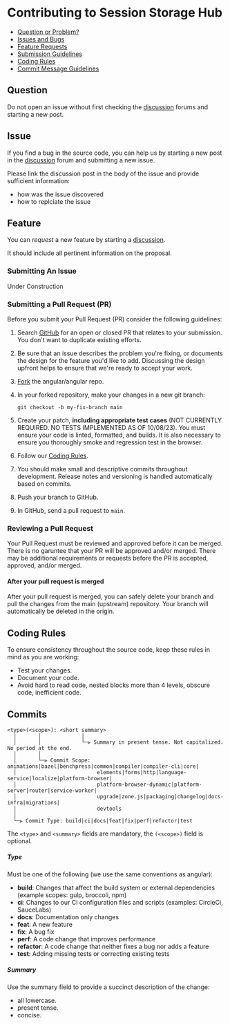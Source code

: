 # Contributing to Session Storage Hub

-   [Question or Problem?](#question)
-   [Issues and Bugs](#issue)
-   [Feature Requests](#feature)
-   [Submission Guidelines](#submitting-an-issue)
-   [Coding Rules](#coding-rules)
-   [Commit Message Guidelines](#commits)

## Question

Do not open an issue without first checking the
[discussion](https://github.com/cmolisee/session-storage-hub/discussions) forums
and starting a new post.

## Issue

If you find a bug in the source code, you can help us by starting a new post in
the [discussion](https://github.com/cmolisee/session-storage-hub/discussions)
forum and submitting a new issue.

Please link the discussion post in the body of the issue and provide sufficient
information:

-   how was the issue discovered
-   how to replciate the issue

## Feature

You can _request_ a new feature by starting a
[discussion](https://github.com/cmolisee/session-storage-hub/discussions).

It should include all pertinent information on the proposal.

### Submitting An Issue

Under Construction

### Submitting a Pull Request (PR)

Before you submit your Pull Request (PR) consider the following guidelines:

1. Search [GitHub](https://github.com/cmolisee/session-storage-hub/pulls) for an
   open or closed PR that relates to your submission. You don't want to
   duplicate existing efforts.

2. Be sure that an issue describes the problem you're fixing, or documents the
   design for the feature you'd like to add. Discussing the design upfront helps
   to ensure that we're ready to accept your work.

3. [Fork](https://docs.github.com/en/github/getting-started-with-github/fork-a-repo)
   the angular/angular repo.

4. In your forked repository, make your changes in a new git branch:

    ```shell
    git checkout -b my-fix-branch main
    ```

5. Create your patch, **including appropriate test cases** (NOT CURRENTLY
   REQUIRED. NO TESTS IMPLEMENTED AS OF 10/08/23). You must ensure your code is
   linted, formatted, and builds. It is also necessary to ensure you thoroughly
   smoke and regression test in the browser.

6. Follow our [Coding Rules](#rules).

7. You should make small and descriptive commits throughout development. Release
   notes and versioning is handled automatically based on commits.

8. Push your branch to GitHub.

9. In GitHub, send a pull request to `main`.

### Reviewing a Pull Request

Your Pull Request must be reviewed and approved before it can be merged. There
is no garuntee that your PR will be approved and/or merged. There may be
additional requirements or requests before the PR is accepted, approved, and/or
merged.

#### After your pull request is merged

After your pull request is merged, you can safely delete your branch and pull
the changes from the main (upstream) repository. Your branch will automatically
be deleted in the origin.

## Coding Rules

To ensure consistency throughout the source code, keep these rules in mind as
you are working:

-   Test your changes.
-   Document your code.
-   Avoid hard to read code, nested blocks more than 4 levels, obscure code,
    inefficient code.

## Commits

```
<type>(<scope>): <short summary>
  │       │             │
  │       │             └─⫸ Summary in present tense. Not capitalized. No period at the end.
  │       │
  │       └─⫸ Commit Scope: animations|bazel|benchpress|common|compiler|compiler-cli|core|
  │                          elements|forms|http|language-service|localize|platform-browser|
  │                          platform-browser-dynamic|platform-server|router|service-worker|
  │                          upgrade|zone.js|packaging|changelog|docs-infra|migrations|
  │                          devtools
  │
  └─⫸ Commit Type: build|ci|docs|feat|fix|perf|refactor|test
```

The `<type>` and `<summary>` fields are mandatory, the `(<scope>)` field is
optional.

##### Type

Must be one of the following (we use the same conventions as angular):

-   **build**: Changes that affect the build system or external dependencies
    (example scopes: gulp, broccoli, npm)
-   **ci**: Changes to our CI configuration files and scripts (examples:
    CircleCi, SauceLabs)
-   **docs**: Documentation only changes
-   **feat**: A new feature
-   **fix**: A bug fix
-   **perf**: A code change that improves performance
-   **refactor**: A code change that neither fixes a bug nor adds a feature
-   **test**: Adding missing tests or correcting existing tests

##### Summary

Use the summary field to provide a succinct description of the change:

-   all lowercase.
-   present tense.
-   concise.
